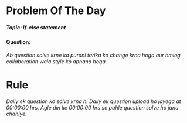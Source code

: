# Problem Of The Day

##### Topic: If-else statement
#### Question:


*Ab question solve krne ka purani tarika ko change krna hoga aur hmlog collaboration wala style ko apnana hoga.*

# Rule
*Daily ek question ko solve krna h.*
*Daily ek question upload ho jayega at 00:00:00 hrs.*
*Agle din ke 00:00:00 hrs se pahle question solve ho jana chahiye.*
